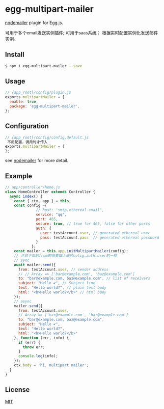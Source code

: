 # egg-multipart-mailer

[nodemailer](https://github.com/nodemailer/nodemailer) plugin for Egg.js.

可用于多个email发送实例插件;
可用于saas系统；
根据实时配置实例化发送邮件实例。

## Install

```bash
$ npm i egg-multipart-mailer --save
```

## Usage

```js
// {app_root}/config/plugin.js
exports.multipartMailer = {
  enable: true,
  package: 'egg-multipart-mailer',
};
```

## Configuration

```js
// {app_root}/config/config.default.js
 不用配置，调用时才传入
exports.multipartMailer = {
};
```

see [nodemailer](https://nodemailer.com/about/) for more detail.

## Example
```js
// app/controller/home.js
class HomeController extends Controller {
  async index() {
    const { ctx, app } = this;
    const config ={
              // host: "smtp.ethereal.email",
              service: "qq",
              port: 465,
              secure: true, // true for 465, false for other ports
              auth: {
                user: testAccount.user, // generated ethereal user 
                pass: testAccount.pass  // generated ethereal password 如何获取这些密码。参考https://blog.csdn.net/qq_40571631/article/details/89206851
              }
            };
    const mailer = this.app.initMultipartMailer(config);
    // 注意下面的from的值要跟上面的cofig.auth.user的一样
    // sync
    await mailer.send({
      from: testAccount.user, // sender address
      // // Array => ['bar@example.com', 'baz@example.com']
      to: "bar@example.com, baz@example.com", // list of receivers
      subject: "Hello ✔", // Subject line
      text: "Hello world?", // plain text body
      html: "<b>Hello world?</b>" // html body
    });
    // async
    mailer.send({
      from: testAccount.user,
      // Array => ['bar@example.com', 'baz@example.com']
      to: "bar@example.com, baz@example.com",
      subject: "Hello ✔",
      text: "Hello world?",
      html: "<b>Hello world?</b>"
    }, function (err, info) {
      if (err) {
        throw err;
      }
      console.log(info);
    });
    ctx.body = 'hi, multipart mailer';
  }
}
```


## License

[MIT](LICENSE)
